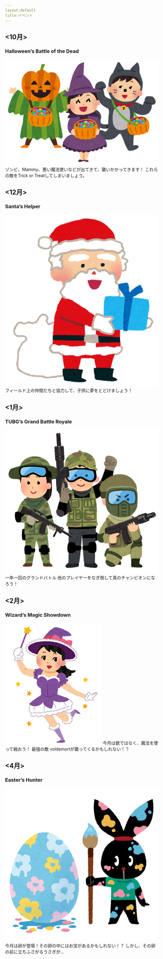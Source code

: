 ```yaml
---
layout:default
title:イベント
---
```


## <10月>
### Halloween’s Battle of the Dead
![トリックオアトリート](ソフトウェア工学image/halloween_trickortreat.png)
ゾンビ、Mammy、悪い魔法使いなどが出てきて、襲いかかってきます！
これらの敵をTrick or Treatしてしまいましょう。

## <12月>
### Santa’s Helper
![サンタのプレゼント](ソフトウェア工学image/christmas_santa_present.png)
フィールド上の仲間たちと協力して、子供に夢をとどけましょう！

## <1月>
### TUBG’s Grand Battle Royale
![サバイバル](ソフトウェア工学image/survival_game.png)
一年一回のグランドバトル
他のプレイヤーをなぎ倒して真のチャンピオンになろう！

## <2月>
### Wizard’s Magic Showdown
![魔法少女](ソフトウェア工学image/majo_girl_majokko.png)
今月は銃ではなく、魔法を使って戦おう！
最強の敵 voldemortが襲ってくるかもしれない！？

## <4月>
### Easter’s Hunter
![恐ろしいウサギ](ソフトウェア工学image/pyoko_easter_egg.png)
今月は卵が登場！その卵の中にはお宝があるかもしれない！？
しかし、その卵の前に立ちふさがるうさぎが…

